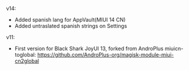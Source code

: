 v14:
- Added spanish lang for AppVault(MIUI 14 CN)
- Added untraslated spanish strings on Settings


v11:
- First version for Black Shark JoyUI 13, forked from AndroPlus miuicn-toglobal: https://github.com/AndroPlus-org/magisk-module-miui-cn2global
